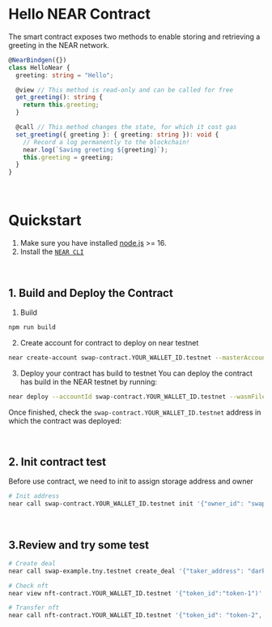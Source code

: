 # Hello NEAR Contract

The smart contract exposes two methods to enable storing and retrieving a greeting in the NEAR network.

```ts
@NearBindgen({})
class HelloNear {
  greeting: string = "Hello";

  @view // This method is read-only and can be called for free
  get_greeting(): string {
    return this.greeting;
  }

  @call // This method changes the state, for which it cost gas
  set_greeting({ greeting }: { greeting: string }): void {
    // Record a log permanently to the blockchain!
    near.log(`Saving greeting ${greeting}`);
    this.greeting = greeting;
  }
}
```

<br />

# Quickstart

1. Make sure you have installed [node.js](https://nodejs.org/en/download/package-manager/) >= 16.
2. Install the [`NEAR CLI`](https://github.com/near/near-cli#setup)

<br />


## 1. Build and Deploy the Contract
1. Build
```bash
npm run build
```
2. Create account for contract to deploy on near testnet

```bash
near create-account swap-contract.YOUR_WALLET_ID.testnet --masterAccount YOUR_WALLET_ID.testnet --initialBalance 10
```

3. Deploy your contract has build to testnet 
You can deploy the contract has build in the NEAR testnet by running:

```bash
near deploy --accountId swap-contract.YOUR_WALLET_ID.testnet --wasmFile build/nft.wasm
```

Once finished, check the `swap-contract.YOUR_WALLET_ID.testnet` address in which the contract was deployed:

<br />

## 2. Init contract test

Before use contract, we need to init to assign storage address and owner 

```bash
# Init address
near call swap-contract.YOUR_WALLET_ID.testnet init '{"owner_id": "swap-contract.YOUR_WALLET_ID.testnet"}' --accountId swap-contract.YOUR_WALLET_ID.testnet
```

<br />

## 3.Review and try some test 

```bash
# Create deal
near call swap-example.tny.testnet create_deal '{"taker_address": "dark2.testnet", "zero_for_maker": true, "amount": 0, "maker_nfts": {"tokenId":"token-1", "nftAddress": "nft-example.tny.testnet"}, "taker_nfts": {"tokenId":"token-2", "nftAddress": "nft-example.tny.testnet"} }' --accountId tny.testnet --amount 0.1
```

```bash
# Check nft
near view nft-contract.YOUR_WALLET_ID.testnet '{"token_id":"token-1")'
```

```bash
# Transfer nft
near call nft-contract.YOUR_WALLET_ID.testnet '{"token_id": "token-2", "receiver_id": "YOUR_WALLET_ID2.testnet",  "approval_id": "YOUR_WALLET_ID.testnet" }' --accountId YOUR_WALLET_ID.testnet --depositYocto 1 
```